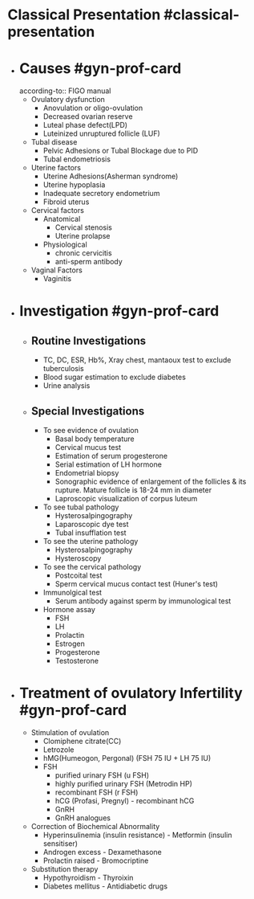 # Classical Presentation #classical-presentation
- # Causes #gyn-prof-card 
  according-to:: FIGO manual
	- Ovulatory dysfunction
		- Anovulation or oligo-ovulation
		- Decreased ovarian reserve
		- Luteal phase defect(LPD)
		- Luteinized unruptured follicle (LUF)
	- Tubal disease
		- Pelvic Adhesions or Tubal Blockage due to PID
		- Tubal endometriosis
	- Uterine factors
		- Uterine Adhesions(Asherman syndrome)
		- Uterine hypoplasia
		- Inadequate secretory endometrium
		- Fibroid uterus
	- Cervical factors
		- Anatomical
			- Cervical stenosis
			- Uterine prolapse
		- Physiological
			- chronic cervicitis
			- anti-sperm antibody
	- Vaginal Factors
		- Vaginitis
- # Investigation #gyn-prof-card
	- ## Routine Investigations
		- TC, DC, ESR, Hb%, Xray chest, mantaoux test to exclude tuberculosis
		- Blood sugar estimation to exclude diabetes
		- Urine analysis
	- ## Special Investigations
		- To see evidence of ovulation
			- Basal body temperature
			- Cervical mucus test
			- Estimation of serum progesterone
			- Serial estimation of LH hormone
			- Endometrial biopsy
			- Sonographic evidence of enlargement of the follicles & its rupture. Mature follicle is 18-24 mm in diameter
			- Laproscopic visualization of corpus luteum
		- To see tubal pathology
			- Hysterosalpingography
			- Laparoscopic dye test
			- Tubal insufflation test
		- To see the uterine pathology
			- Hysterosalpingography
			- Hysteroscopy
		- To see the cervical pathology
			- Postcoital test
			- Sperm cervical mucus contact test (Huner's test)
		- Immunolgical test
			- Serum antibody against sperm by immunological test
		- Hormone assay
			- FSH
			- LH
			- Prolactin
			- Estrogen
			- Progesterone
			- Testosterone
- # Treatment of ovulatory Infertility #gyn-prof-card
	- Stimulation of ovulation
		- Clomiphene citrate(CC)
		- Letrozole
		- hMG(Humeogon, Pergonal) (FSH 75 IU + LH 75 IU)
		- FSH
			- purified urinary FSH (u FSH)
			- highly purified urinary FSH (Metrodin HP)
			- recombinant FSH (r FSH)
			- hCG (Profasi, Pregnyl) - recombinant hCG
			- GnRH
			- GnRH analogues
	- Correction of Biochemical Abnormality
		- Hyperinsulinemia (insulin resistance) - Metformin (insulin sensitiser)
		- Androgen excess - Dexamethasone
		- Prolactin raised - Bromocriptine
	- Substitution therapy
		- Hypothyroidism - Thyroixin
		- Diabetes mellitus - Antidiabetic drugs